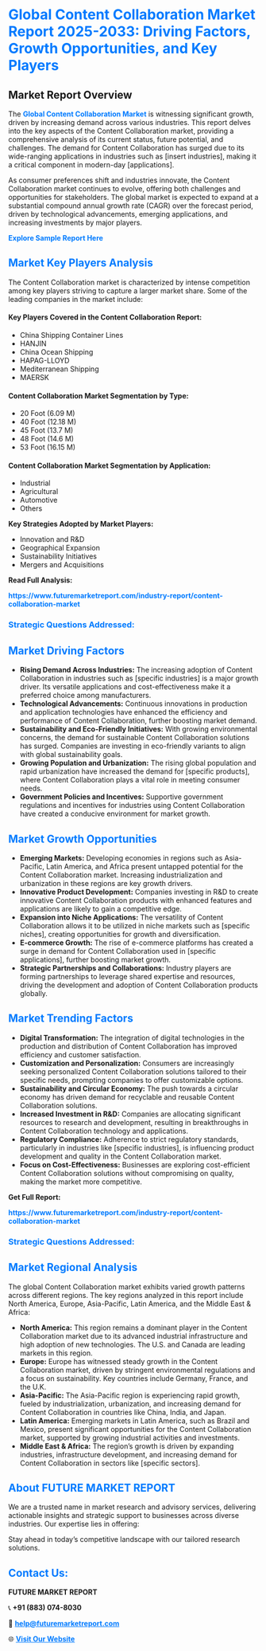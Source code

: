 <h1 style="color: #007BFF;">Global Content Collaboration Market Report 2025-2033: Driving Factors, Growth Opportunities, and Key Players</h1>

<section id="overview">
<h2>Market Report Overview</h2>
<p>The <a href="https://www.futuremarketreport.com/industry-report/content-collaboration-market" style="color: #007BFF; text-decoration: none;"><strong>Global Content Collaboration Market</strong></a> is witnessing significant growth, driven by increasing demand across various industries. This report delves into the key aspects of the Content Collaboration market, providing a comprehensive analysis of its current status, future potential, and challenges. The demand for Content Collaboration has surged due to its wide-ranging applications in industries such as [insert industries], making it a critical component in modern-day [applications].</p>
<p>As consumer preferences shift and industries innovate, the Content Collaboration market continues to evolve, offering both challenges and opportunities for stakeholders. The global market is expected to expand at a substantial compound annual growth rate (CAGR) over the forecast period, driven by technological advancements, emerging applications, and increasing investments by major players.</p>
</section>

<section id="overview">
<p><a href="https://www.futuremarketreport.com/request-sample/reportId=34283" style="color: #007BFF; text-decoration: none;"><strong>Explore Sample Report Here</strong></a></p>
</section>

<section id="key-players">
<h2 style="color: #007BFF;">Market Key Players Analysis</h2>
<p>The Content Collaboration market is characterized by intense competition among key players striving to capture a larger market share. Some of the leading companies in the market include:</p>
<h4>Key Players Covered in the Content Collaboration Report:</h4>
<ul><li>China Shipping Container Lines</li><li>HANJIN</li><li>China Ocean Shipping</li><li>HAPAG-LLOYD</li><li>Mediterranean Shipping</li><li>MAERSK</li></ul>
<h4>Content Collaboration Market Segmentation by Type:</h4>
<ul><li>20 Foot (6.09 M)</li><li>40 Foot (12.18 M)</li><li>45 Foot (13.7 M)</li><li>48 Foot (14.6 M)</li><li>53 Foot (16.15 M)</li></ul>

<h4>Content Collaboration Market Segmentation by Application:</h4>
<ul><li>Industrial</li><li>Agricultural</li><li>Automotive</li><li>Others</li></ul>
<p><strong>Key Strategies Adopted by Market Players:</strong></p>
<ul>
<li>Innovation and R&D</li>
<li>Geographical Expansion</li>
<li>Sustainability Initiatives</li>
<li>Mergers and Acquisitions</li>
</ul>
</section>

<section>
<p><strong>Read Full Analysis: </strong></p><a href="https://www.futuremarketreport.com/industry-report/content-collaboration-market" style="color: #007BFF; text-decoration: none;"><strong>https://www.futuremarketreport.com/industry-report/content-collaboration-market</strong></a>
<h3 style="color: #007BFF;">Strategic Questions Addressed:</h3>
</section>

<section id="driving-factors">
<h2 style="color: #007BFF;">Market Driving Factors</h2>
<ul>
<li><strong>Rising Demand Across Industries:</strong> The increasing adoption of Content Collaboration in industries such as [specific industries] is a major growth driver. Its versatile applications and cost-effectiveness make it a preferred choice among manufacturers.</li>
<li><strong>Technological Advancements:</strong> Continuous innovations in production and application technologies have enhanced the efficiency and performance of Content Collaboration, further boosting market demand.</li>
<li><strong>Sustainability and Eco-Friendly Initiatives:</strong> With growing environmental concerns, the demand for sustainable Content Collaboration solutions has surged. Companies are investing in eco-friendly variants to align with global sustainability goals.</li>
<li><strong>Growing Population and Urbanization:</strong> The rising global population and rapid urbanization have increased the demand for [specific products], where Content Collaboration plays a vital role in meeting consumer needs.</li>
<li><strong>Government Policies and Incentives:</strong> Supportive government regulations and incentives for industries using Content Collaboration have created a conducive environment for market growth.</li>
</ul>
</section>

<section id="growth-opportunities">
<h2 style="color: #007BFF;">Market Growth Opportunities</h2>
<ul>
<li><strong>Emerging Markets:</strong> Developing economies in regions such as Asia-Pacific, Latin America, and Africa present untapped potential for the Content Collaboration market. Increasing industrialization and urbanization in these regions are key growth drivers.</li>
<li><strong>Innovative Product Development:</strong> Companies investing in R&D to create innovative Content Collaboration products with enhanced features and applications are likely to gain a competitive edge.</li>
<li><strong>Expansion into Niche Applications:</strong> The versatility of Content Collaboration allows it to be utilized in niche markets such as [specific niches], creating opportunities for growth and diversification.</li>
<li><strong>E-commerce Growth:</strong> The rise of e-commerce platforms has created a surge in demand for Content Collaboration used in [specific applications], further boosting market growth.</li>
<li><strong>Strategic Partnerships and Collaborations:</strong> Industry players are forming partnerships to leverage shared expertise and resources, driving the development and adoption of Content Collaboration products globally.</li>
</ul>
</section>

<section id="trending-factors">
<h2 style="color: #007BFF;">Market Trending Factors</h2>
<ul>
<li><strong>Digital Transformation:</strong> The integration of digital technologies in the production and distribution of Content Collaboration has improved efficiency and customer satisfaction.</li>
<li><strong>Customization and Personalization:</strong> Consumers are increasingly seeking personalized Content Collaboration solutions tailored to their specific needs, prompting companies to offer customizable options.</li>
<li><strong>Sustainability and Circular Economy:</strong> The push towards a circular economy has driven demand for recyclable and reusable Content Collaboration solutions.</li>
<li><strong>Increased Investment in R&D:</strong> Companies are allocating significant resources to research and development, resulting in breakthroughs in Content Collaboration technology and applications.</li>
<li><strong>Regulatory Compliance:</strong> Adherence to strict regulatory standards, particularly in industries like [specific industries], is influencing product development and quality in the Content Collaboration market.</li>
<li><strong>Focus on Cost-Effectiveness:</strong> Businesses are exploring cost-efficient Content Collaboration solutions without compromising on quality, making the market more competitive.</li>
</ul>
</section>

<section>
<p><strong>Get Full Report: </strong></p><a href="https://www.futuremarketreport.com/industry-report/content-collaboration-market" style="color: #007BFF; text-decoration: none;"><strong>https://www.futuremarketreport.com/industry-report/content-collaboration-market</strong></a>
<h3 style="color: #007BFF;">Strategic Questions Addressed:</h3>
</section>


<section id="regional-analysis">
<h2 style="color: #007BFF;">Market Regional Analysis</h2>
<p>The global Content Collaboration market exhibits varied growth patterns across different regions. The key regions analyzed in this report include North America, Europe, Asia-Pacific, Latin America, and the Middle East & Africa:</p>
<ul>
<li><strong>North America:</strong> This region remains a dominant player in the Content Collaboration market due to its advanced industrial infrastructure and high adoption of new technologies. The U.S. and Canada are leading markets in this region.</li>
<li><strong>Europe:</strong> Europe has witnessed steady growth in the Content Collaboration market, driven by stringent environmental regulations and a focus on sustainability. Key countries include Germany, France, and the U.K.</li>
<li><strong>Asia-Pacific:</strong> The Asia-Pacific region is experiencing rapid growth, fueled by industrialization, urbanization, and increasing demand for Content Collaboration in countries like China, India, and Japan.</li>
<li><strong>Latin America:</strong> Emerging markets in Latin America, such as Brazil and Mexico, present significant opportunities for the Content Collaboration market, supported by growing industrial activities and investments.</li>
<li><strong>Middle East & Africa:</strong> The region’s growth is driven by expanding industries, infrastructure development, and increasing demand for Content Collaboration in sectors like [specific sectors].</li>
</ul>
</section>

<footer>
<h2 style="color: #007BFF;">About FUTURE MARKET REPORT</h2>
<p>We are a trusted name in market research and advisory services, delivering actionable insights and strategic support to businesses across diverse industries. Our expertise lies in offering:</p>

<p>Stay ahead in today’s competitive landscape with our tailored research solutions.</p>

<h2 style="color: #007BFF;">Contact Us:</h2>
<p><strong>FUTURE MARKET REPORT</strong></p>
<p>📞 <strong>+91 (883) 074-8030</strong></p>
<p>📧 <strong><a href="mailto:help@futuremarketreport.com" style="color: #007BFF;">help@futuremarketreport.com</a></strong></p>
<p>🌐 <strong><a href="https://www.futuremarketreport.com/" style="color: #007BFF;">Visit Our Website</a></strong></p>
</footer>